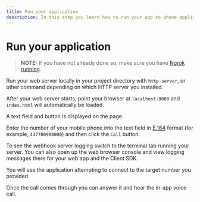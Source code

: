 ```yaml
---
title: Run your application
description: In this step you learn how to run your app to phone application.
---
```


# Run your application

> **NOTE:** If you have not already done so, make sure you have [Ngrok running](/client-sdk/tutorials/app-to-phone/prerequisites#how-to-run-ngrok).

Run your web server locally in your project directory with `http-server`, or other command depending on which HTTP server you installed.

After your web server starts, point your browser at `localhost:8080` and `index.html` will automatically be loaded.

A text field and button is displayed on the page.

Enter the number of your mobile phone into the text field in [E.164](concepts/guides/glossary#e-164-format) format (for example, `447700900000`) and then click the `Call` button.

To see the webhook server logging switch to the terminal tab running your server. You can also open up the web browser console and view logging messages there for your web app and the Client SDK.

You will see the application attempting to connect to the target number you provided.

Once the call comes through you can answer it and hear the in-app voice call.
